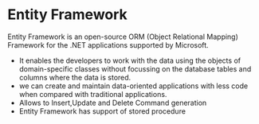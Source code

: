 # Entity Framework

Entity Framework is an open-source ORM (Object Relational Mapping) Framework for the .NET applications supported by Microsoft. 
* It enables the developers to work with the data using the objects of domain-specific classes without focussing on the database tables and columns where the data is stored. 
*  we can create and maintain data-oriented applications with less code when compared with traditional applications.
*  Allows to Insert,Update and Delete Command generation
*  Entity Framework has support of stored procedure
